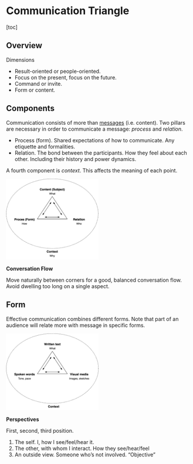 # Communication Triangle

[toc]

## Overview

Dimensions

- Result-oriented or people-oriented.
- Focus on the present, focus on the future.
- Command or invite.
- Form or content.



## Components

Communication consists of more than [messages](messaging.md) (i.e. content). Two pillars are necessary in order to communicate a message: *process* and *relation*.

- Process (form). Shared expectations of how to communicate. Any etiquette and formalities.
- Relation. The bond between the participants. How they feel about each other. Including their history and power dynamics.

A fourth component is *context*. This affects the meaning of each point.

<img src="../img/communication-triangle.png" alt="communication-triangle" style="width:50%;" />

**Conversation Flow**

Move naturally between corners for a good, balanced conversation flow. Avoid dwelling too long on a single aspect.



## Form

Effective communication combines different forms. Note that part of an audience will relate more with message in specific forms.

<img src="../img/communication-forms-triangle.png" alt="communication-forms-triangle" style="width:50%;" />



**Perspectives**

First, second, third position.

1. The self. I, how I see/feel/hear it.
2. The other, with whom I interact.  How they see/hear/feel
3. An outside view. Someone who’s not involved. “Objective”

